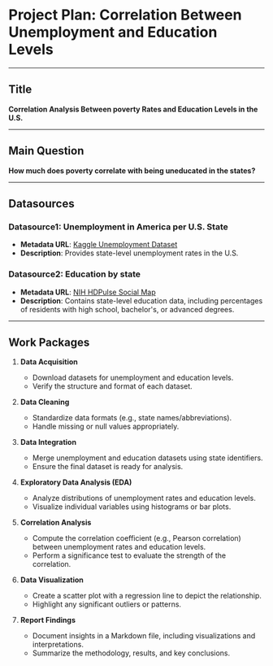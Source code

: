 # Project Plan: Correlation Between Unemployment and Education Levels

---

## Title
**Correlation Analysis Between poverty Rates and Education Levels in the U.S.**

---

## Main Question
**How much does poverty correlate with being uneducated in the states?**

---

## Datasources

### Datasource1: Unemployment in America per U.S. State
- **Metadata URL**: [Kaggle Unemployment Dataset](https://www.kaggle.com/datasets/justin2028/unemployment-in-america-per-us-state)
- **Description**: Provides state-level unemployment rates in the U.S.

### Datasource2: Education by state
- **Metadata URL**: [NIH HDPulse Social Map](https://hdpulse.nimhd.nih.gov/data-portal/social/map?age=081&age_options=age25_1&demo=00006&demo_options=education_3&race=00&race_options=race_7&sex=0&sex_options=sexboth_1&socialtopic=020&socialtopic_options=social_6&statefips=00&statefips_options=area_states)
- **Description**: Contains state-level education data, including percentages of residents with high school, bachelor's, or advanced degrees.

---

## Work Packages

1. **Data Acquisition**
   - Download datasets for unemployment and education levels.
   - Verify the structure and format of each dataset.

2. **Data Cleaning**
   - Standardize data formats (e.g., state names/abbreviations).
   - Handle missing or null values appropriately.

3. **Data Integration**
   - Merge unemployment and education datasets using state identifiers.
   - Ensure the final dataset is ready for analysis.

4. **Exploratory Data Analysis (EDA)**
   - Analyze distributions of unemployment rates and education levels.
   - Visualize individual variables using histograms or bar plots.

5. **Correlation Analysis**
   - Compute the correlation coefficient (e.g., Pearson correlation) between unemployment rates and education levels.
   - Perform a significance test to evaluate the strength of the correlation.

6. **Data Visualization**
   - Create a scatter plot with a regression line to depict the relationship.
   - Highlight any significant outliers or patterns.

6. **Report Findings**
   - Document insights in a Markdown file, including visualizations and interpretations.
   - Summarize the methodology, results, and key conclusions.



